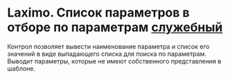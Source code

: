 ﻿---
description: 2.4.7
---
# Laximo. Список параметров в отборе по параметрам [служебный](!)
Контрол позволяет вывести наименование параметра и список его значений в виде выпадающего списка для поиска по параметрам. Выводит параметры, которые не имеют собственного представления в шаблоне.

